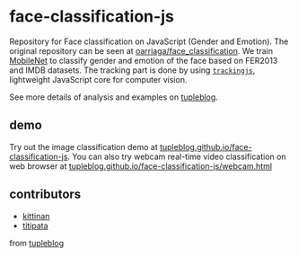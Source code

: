 # face-classification-js

Repository for Face classification on JavaScript (Gender and Emotion).
The original repository can be seen at [oarriaga/face_classification](https://github.com/oarriaga/face_classification).
We train [MobileNet](https://www.tensorflow.org/api_docs/python/tf/keras/applications/MobileNet)
to classify gender and emotion of the face based on FER2013 and IMDB datasets.
The tracking part is done by using [`trackingjs`](https://trackingjs.com/),
lightweight JavaScript core for computer vision.

See more details of analysis and examples on [tupleblog](https://tupleblog.github.io/).


## demo

Try out the image classification demo at
[tupleblog.github.io/face-classification-js](http://tupleblog.github.io/face-classification-js/).
You can also try webcam real-time video classification on web browser at
[tupleblog.github.io/face-classification-js/webcam.html](https://tupleblog.github.io/face-classification-js/webcam.html)


## contributors

- [kittinan](https://github.com/kittinan)
- [titipata](https://github.com/titipata)

from [tupleblog](https://tupleblog.github.io/)
